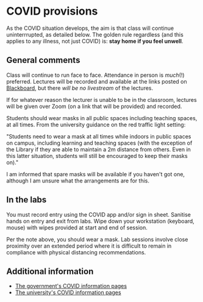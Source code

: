 # COVID provisions
As the COVID situation develops, the aim is that class will continue uninterrrupted, as detailed below. The golden rule regardless (and this applies to any illness, not just COVID) is: **stay home if you feel unwell**.

## General comments
Class will continue to run face to face. Attendance in person is _much_(!) preferred. Lectures will be recorded and available at the links posted on [Blackboard](https://blackboard.vuw.ac.nz "VUW Blackboard"), but there *will be no livestream* of the lectures.

If for whatever reason the lecturer is unable to be in the classroom, lectures will be given over Zoom (on a link that will be provided) and recorded.

Students should wear masks in all public spaces including teaching spaces, at all times. From the university guidance on the red traffic light setting:

"Students need to wear a mask at all times while indoors in public spaces on campus, including learning and teaching spaces (with the exception of the Library if they are able to maintain a 2m distance from others. Even in this latter situation, students will still be encouraged to keep their masks on)."

I am informed that spare masks will be available if you haven't got one, although I am unsure what the arrangements are for this.

## In the labs
You must record entry using the COVID app and/or sign in sheet. Sanitise hands on entry and exit from labs. Wipe down your workstation (keyboard, mouse) with wipes provided at start and end of session.

Per the note above, you should wear a mask. Lab sessions involve close proximity over an extended period where it is difficult to remain in compliance with physical distancing recommendations.

## Additional information
+ [The government's COVID information pages](https://covid19.govt.nz/ "NZ government's COVID information pages")
+ [The university's COVID information pages](https://www.wgtn.ac.nz/covid-19 "Vic's COVID information pages")
